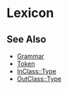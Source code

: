 # Lexicon



## See Also

* [Grammar](grammar.md)
* [Token](token.md)
* [InClass::Type](inclass.md)
* [OutClass::Type](outclass.md)
